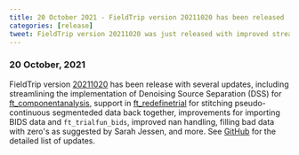 ```yaml
---
title: 20 October 2021 - FieldTrip version 20211020 has been released
categories: [release]
tweet: FieldTrip version 20211020 was just released with improved streamlining of the implementation of Denoising Source Separation (DSS), filling bad data with zero's as suggested by @jessen_sarah, and many more updates. See http://www.fieldtriptoolbox.org/#20-october-2021
---
```


### 20 October, 2021

FieldTrip version [20211020](http://github.com/fieldtrip/fieldtrip/releases/tag/20211020) has been release with several updates, including streamlining the implementation of Denoising Source Separation (DSS) for [ft_componentanalysis](https://www.fieldtriptoolbox.org/reference/ft_componentanalysis), support in [ft_redefinetrial](https://www.fieldtriptoolbox.org/reference/ft_redefinetrial) for stitching pseudo-continuous segmenteded data back together, improvements for importing BIDS data and `ft_trialfun_bids`, improved nan handling, filling bad data with zero's as suggested by Sarah Jessen, and more. See [GitHub](https://github.com/fieldtrip/fieldtrip/compare/20210912...20211020) for the detailed list of updates.
